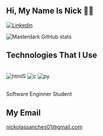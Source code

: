 ## Hi, My Name Is Nick 🙋‍♂️

[![Linkedin](https://img.shields.io/badge/LinkedIn-0077B5?style=for-the-badge&logo=linkedin&logoColor=white)](https://img.shields.io/badge/LinkedIn-0077B5?style=for-the-badge&logo=linkedin&logoColor=white)

![Masterdark GitHub stats](https://github-readme-stats.vercel.app/api?username=masterdark&show_icons=true&theme=onedark)

## Technologies That I Use

<div style="display: inline_block"><br/>
<img align="center" alt= "html5" src="https://img.shields.io/badge/HTML5-E34F26?style=for-the-badge&logo=html5&logoColor=white">
<img align="center" alt= "c" src="https://img.shields.io/badge/C-00599C?style=for-the-badge&logo=c&logoColor=white">
<img align="center" alt= "py" src="https://img.shields.io/badge/Python-3776AB?style=for-the-badge&logo=python&logoColor=white">
</div><br/>

Software Enginner Student 

## My Email
nickolassanches01@gmail.com
